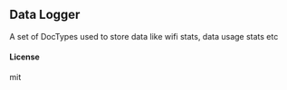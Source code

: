 ## Data Logger

A set of DocTypes used to store data like wifi stats, data usage stats etc

#### License

mit
